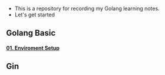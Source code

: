 - This is a repository for recording my Golang learning notes.
- Let's get started

## Golang Basic

#### [01. Enviroment Setup](GoBasic/01_enviroment%20steup.md)


## Gin





